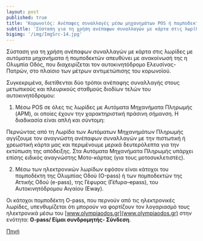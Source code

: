 ```yaml
---
layout: post
published: true
title: 'Κορωνοϊός: Ανέπαφες συναλλαγές μέσω μηχανημάτων POS ή πομποδεκτών στα διόδια'
subtitle: 'Σύσταση για τη χρήση ανέπαφων συναλλαγών με κάρτα στις λωρίδες με αυτόματα μηχανήματα ή πομποδεκτών απευθύνει με ανακοίνωσή της η Ολυμπία Οδός'
bigimg: '/img/ImgSrc-14.jpg'	
---
```


Σύσταση για τη χρήση ανέπαφων συναλλαγών με κάρτα στις λωρίδες με αυτόματα μηχανήματα ή πομποδεκτών απευθύνει με ανακοίνωσή της η Ολυμπία Οδός, που διαχειρίζεται τον αυτοκινητόδρομο Ελευσίνας-Πατρών, στο πλαίσιο των μέτρων αντιμετώπισης του κορωνοϊού.

Συγκεκριμένα, διετίθενται δύο τρόποι ανέπαφης συναλλαγής στους μετωπικούς και πλευρικούς σταθμούς διοδίων τελών του αυτοκινητόδρομου:

1. Μέσω POS σε όλες τις λωρίδες με Αυτόματα Μηχανήματα Πληρωμής (APM), οι οποίες έχουν την χαρακτηριστική πράσινη σήμανση. Η διαδικασία είναι απλή και σύντομη:

Περνώντας από τη Λωρίδα των Αυτόματων Μηχανημάτων Πληρωμής αγγίζουμε τον αναγνώστη ανέπαφων συναλλαγών με την πιστωτική ή χρεωστική κάρτα μας και περιμένουμε μερικά δευτερόλεπτα για την εκτύπωση της απόδειξης. Στα Αυτόματα Μηχανήματα Πληρωμής υπάρχει επίσης ειδικός αναγνώστης Μοτο-κάρτας (για τους μοτοσυκλετιστές).


2. Μέσω των ηλεκτρονικών λωρίδων εφόσον είναι κάτοχοι του πομποδέκτη της Ολυμπίας Οδού (Ο-pass) ή των πομποδεκτών της Αττικής Οδού (e-pass), της Γέφυρας (Γέfυρα–epass), του Αυτοκινητόδρομου Αιγαίου (Εway).

Οι κάτοχοι πομποδέκτη O-pass, που περνούν από τις ηλεκτρονικές λωρίδες, υπενθυμίζεται ότι μπορούν να φορτίζουν τον λογαριασμό τους ηλεκτρονικά μέσω του [www.olympiaodos.gr](www.olympiaodos.gr) στην ενότητα: **O-pass/ Είμαι συνδρομητής- Σύνδεση**.


[Πηγή](https://www.tovima.gr/2020/03/13/society/koronoios-anepafes-synallages-meso-mixanimaton-pos-i-pompodekton-sta-diodia/)



